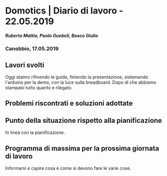 # Domotics | Diario di lavoro - 22.05.2019

##### Ruberto Mattia, Paolo Guebeli, Bosco Giulio

### Canobbio, 17.05.2019

## Lavori svolti

Oggi staimo rifinendo le guide, finiendo la presentazione, sistemando l'arduino per la demo, con
la luce sulla breadboard. Dopo di che abbiamo stampato tutto quanto e rilegato.

##  Problemi riscontrati e soluzioni adottate


##  Punto della situazione rispetto alla pianificazione
In linea con la pianificazione.


## Programma di massima per la prossima giornata di lavoro
Informarsi e capire cosa e come si devono fare le varie cose.
